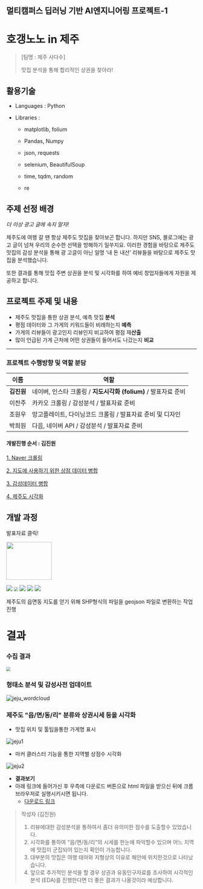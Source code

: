 ## 멀티캠퍼스 딥러닝 기반 AI엔지니어링 프로젝트-1

# 호갱노노 in 제주 

> [팀명 : 제주 사다수]
>
> 맛집 분석을 통해 합리적인 상권을 찾아라!

## 활용기술

- Languages : Python

- Libraries : 

  - matplotlib,  folium

  - Pandas, Numpy
  - json, requests
  - selenium, BeautifulSoup
  - time, tqdm, random
  - re

## 주제 선정 배경

*더 이상 광고 글에 속지 말자!*

제주도에 여행 갈 땐 항상 제주도 맛집을 찾아보곤 합니다. 
하지만 SNS, 블로그에는 광고 글이 넘쳐 우리의 순수한 선택을 방해하기 일쑤지요. 
이러한 경험을 바탕으로 제주도 맛집의 감성 분석을 통해 광 고글이 아닌 일명 ‘내 돈 내산’ 리뷰들을 바탕으로 제주도 맛집을 분석했습니다. 

또한 결과를 통해 맛집 주변 상권을 분석 및 시각화를 하여 예비 창업자들에게 자원을 제공하고 합니다.

## 프로젝트 주제 및 내용

- 제주도 맛집을 통한 상권 분석, 예측 맛집 **분석**
- 평점 데이터와 그 가게의 키워드들이 비례하는지 **예측**
- 가게의 리뷰들이 광고인지 리뷰인지 비교하여 평점 재**산출**
- 많이 언급된 가게 근처에 어떤 상권들이 들어서도 나갔는지 **비교**

---

### 프로젝트 수행방향 및 역할 분담

| 이름 | 역할                            |
| ---- | ------------------------------- |
| **김진원** | 네이버, 인스타 크롤링 / **지도시각화 (folium)** / 발표자료 준비 |
|이찬주|카카오 크롤링 / 감성분석 / 발표자료 준비|
|조원우| 망고플레이트, 다이닝코드 크롤링 / 발표자료 준비 및 디자인    |
|박희원|다음, 네이버 API / 감성분석 / 발표자료 준비|

#### 개발진행 순서 : 김진원

[1. Naver 크롤링]()

[2. 지도에 사용하기 위한 상점 데이터 병합]()

[3. 감성데이터 병합]()

[4. 제주도 시각화]()

## 개발 과정 

발표자료 클릭!

<p align = "left"><a href="https://github.com/jw0831/Multicampus/tree/main/1.Final-project_seesun" title="jeju project"><img src="README.assets/clickbutton.gif" width="120" height="100"></a></p>

<img src="README.assets/order1.png" style="zoom:100%;" />

<img src="README.assets/order2.png" style="zoom:70%;" />

<img src="README.assets/3.png" style="zoom:100%;" />

<img src="README.assets/4.png" style="zoom:100%;" />



<img src="README.assets/6.png" style="zoom:100%;" />

제주도의 읍면동 지도를 얻기 위해 SHP형식의 파일을 geojson 파일로 변환하는 작업 진행

# 결과

### 수집 결과

<img src="README.assets/5.png" style="zoom:70%;" />

### 형태소 분석 및 감성사전 업데이트

![jeju_wordcloud](README.assets/jeju_wordcloud.png)

### 제주도 "읍/면/동/리" 분류와 상권시세 등을 시각화

- 맛집 위치 및 툴팁을통한 가게명 표시

![jeju1](README.assets/jeju1.png)

- 마커 클러스터 기능을 통한 지역별 상점수 시각화

![jeju2](README.assets/jeju2.png)

- **결과보기**
- 아래 링크에 들어가신 후 우측에 다운로드 버튼으로 html 파일을 받으신 뒤에 크롬 브라우저로 실행시키시면 됩니다. 
  - [다운로드 링크](https://github.com/jw0831/Multicampus/blob/main/4.호갱노노in제주/visual_jeju.html)

> 작성자 (김진원)
>
> 1. 리뷰에대한 감성분석을 통하여서 좀더 유의미한 점수를 도출할수 있었습니다.
> 2. 시각화를 통하여 "읍/면/동/리"의 시세를 한눈에 파악할수 있으며 어느 지역에 맛집이 군집되어 있는지 확인이 가능합니다.
> 3. 대부분의 맛집은 여행 태마와 지형상의 이유로 해안에 위치한것으로 나타났습니다.
> 4. 앞으로 추가적인 분석을 할 경우 상권과 유동인구자료를 조사하여 시각적인 분석 (EDA)를 진행한다면 더 좋은 결과가 나올것이라 예상합니다.

